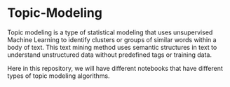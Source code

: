# Topic-Modeling
Topic modeling is a type of statistical modeling that uses unsupervised Machine Learning to identify clusters or groups of similar words within a body of text. This text mining method uses semantic structures in text to understand unstructured data without predefined tags or training data.


Here in this repository, we will have different notebooks that have different types of topic modeling algorithms.
